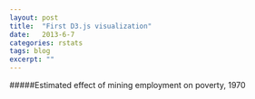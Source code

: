 ```yaml
---
layout: post
title:  "First D3.js visualization"
date:   2013-6-7
categories: rstats
tags: blog
excerpt: ""
---
```


#####Estimated effect of mining employment on poverty, 1970

<style type='text/css'>
#annotation {
  position: absolute;
  width: 200px;
  height: auto;
  padding: 10px;
  background-color: white;
  -webkit-border-radius: 6px;
  -moz-border-radius: 6px;
  border-radius: 6px;
  -webkit-box-shadow: 1px 1px 3px rgba(0,0,0,0.4);
  -moz-box-shadow: 1px 1px 3px rgba(0,0,0,0.4);
  box-shadow: 1px 1px 3px rgba(0,0,0,0.4);
  pointer-events: none;
  float:right
}
#annotation.hidden {
  display: none
}
#annotation p {
  margin:0;
  font-family: sans-serif;
  line-height: 20px;
}
</style>

<div id='pov-pex-1970' style="width:100%; max-width:600px; position:relative">
  <div id='annotation' class='hidden'>
    <p><strong><span id='county_label'>Important label</span></strong></p>
    <p><span id='value'>100</span></p>
  </div>
</div>

<script src="http://d3js.org/d3.v3.min.js"></script>
<script src="http://d3js.org/topojson.v1.min.js"></script>
<script src="http://d3js.org/queue.v1.min.js"></script>
<script src="http://jashkenas.github.com/coffee-script/extras/coffee-script.js" type="text/javascript" charset="utf-8"></script>
<script type="text/javascript">
var width = $('#pov-pex-1970')[0].scrollWidth,
    height = 300;

var projection = d3.geo.albers()
    .center([0, 46.2])
    .parallels([42, 50])
    .rotate([90,0])
    .scale(5000)
    .translate([width / 2, height / 2]);

var svg = d3.select("#pov-pex-1970").append("svg")
    .attr("class", "img-responsive")
    .style("background-color", "rgb(240, 240, 240)");


//connect the values to the shapes via the centroids:
matchPolygons = function (geo, coefs, centroids) {
    for(var i=0; i<geo.length; i++) {
        //var found = false;
        //for(var j=0; j<coefs.length; j++) {
        //    if(geo[i].properties.fips==coefs[j].fips) {
        //        geo[i].indx = j;
        //        geo[i].centroid = {'x':coefs[j].x, 'y':coefs[j].y};
        //        found=true;
        //        break;
        //    }
        //}
        //if(!found) { geo[i].indx = NaN; geo[i].centroid=NaN; }
        
        geo[i].indx = i;
        geo[i].centroid = {'x':centroids[i].x, 'y':centroids[i].y};
    }
    return geo;
}


//find the corners of the drawing area (used to scale the drawing):
var box_extents = function(coords, projection) {
    //Get the extents in raw form:
    var xlims = d3.extent([].concat.apply([], coords.map(function(a) {return a.map(function(b) {return b[0]})})))
    var ylims = d3.extent([].concat.apply([], coords.map(function(a) {return a.map(function(b) {return b[1]})})))
    
    //Project the corner points to pixels and return them
    return [projection([xlims[1], ylims[1]]), projection([xlims[0], ylims[0]])];
}


//translate values to colors:
var color_map = function(xrange, colrange, xcrit, colcrit) {
  //If we specified a critical value, make separate scales above and below it:
  if (xcrit != 'null' && colcrit != 'null') {
    var colneg = d3.scale.linear()
      .domain([xrange[0],xcrit])
      .range(['rgb('+String(colrange[0][0])+','+String(colrange[0][1])+','+String(colrange[0][2])+')', 'rgb('+String(colcrit[0])+','+String(colcrit[1])+','+String(colcrit[2])+')']);
  
    var colpos = d3.scale.linear()
      .domain([xrange[1],xcrit])
      .range(['rgb(' + String(colrange[1][0])+','+String(colrange[1][1])+','+String(colrange[1][2])+')', 'rgb('+String(colcrit[0])+','+String(colcrit[1])+','+String(colcrit[2])+')']);
    
    return function(x) {
      if (x<=0) {return colneg(x)}
      else {return colpos(x)}
    }
  }
  
  //if we didn't specify a critical value:
  else {  
    return d3.scale.linear()
      .domain(xrange)
      .range(['rgb('+String(colrange[0][0])+','+String(colrange[0][1])+','+String(colrange[0][2])+')', 'rgb('+String(colrange[1][0])+','+String(colrange[1][1])+','+String(colrange[1][2])+')']);
  }
}


//wait for the data to load
queue()
    .defer(d3.csv, "//somesquares.org/static/csv/poverty/coefs-1970.csv")
    .defer(d3.csv, "//somesquares.org/static/csv/poverty/centroids.csv")
    .defer(d3.json, "//somesquares.org/static/json/wisconsin-topo.json")
    .await(ready);


var proj, c, cent;
var out = [];
var features;
//once the data is loaded, draw the map:
function ready(error, coefs, centroids, topology) {
  features = topojson.feature(topology, topology.objects['wisconsin-geo']).features;
  cent = centroids;
  
  //Remove the water
  var rem = [75,14];
  for (var i=0; i<rem.length; i++) {
    features.splice(rem[i],1);
  }
  features = matchPolygons(features, coefs, centroids);
  
  c = coefs
  
  //Find the extents of the plot area
  var corners = box_extents(features.map(function(x) {return x.geometry.coordinates[0]}), projection);
  var xrange = corners[0][0] - corners[1][0]
  var yrange = corners[1][1] - corners[0][1]
  svg.attr("height", yrange*width/xrange + 15).attr('width',width)

  //Scale the figure to match the plot area
  var sx = d3.scale.linear()
    .domain([corners[1][0], corners[0][0]])
    .range([5,width-15]);

  var sy = d3.scale.linear()
    .domain([corners[0][1], corners[1][1]])
    .range([0,yrange*width/xrange]);

  //Set up the scale, projection, and path functions:
  var scale = function(a) {return [sx(a[0]), sy(a[1])]}    
  proj = function(x) {return scale(projection(x))}
  var path = d3.geo.path().projection(proj);
  
  //extract the values to plot:
  //var out = [];
  for(var i=0; i<features.length; i++) {
    if(!isNaN(features[i].indx)) {
      out.push(parseFloat(coefs[features[i].indx]['pex']));
      features[i].out = parseFloat(coefs[features[i].indx]['pex']);
    }
    else {
      out.push(NaN);
      features[i].out = NaN;
    }
  }

  //establish the color mapping:
  var color = color_map(d3.extent(out),
    [[94,60,153],[230,97,1]],
    0,
    [255,255,255]
  );

  //draw the shapes and fill them based on our color mapping:
  svg.selectAll("path")
      .data(features)
      .enter().append("path")      
      .attr("d", path)
      .style("fill", function(d) {
        if(!isNaN(d.out)) { return color(d.out); }
        else { return "#ccc"; }
      })
      .style('stroke', 'rgb(220,220,220)')
      .style('stroke-width', '0.5px')
      .on('mouseover', function(d,i) {
        var xPosition = parseFloat(d.centroid.x);
        var yPosition = parseFloat(d.centroid.y);
        var loc = proj([xPosition, yPosition])
        d3.select('#annotation')
          .style('left', loc[0]+'px')
          .style('top', loc[1]+'px')
          .select('#value')
          .text(String(d3.round(d.out,2)));
        d3.select('#annotation')
          .select('#county_label')
          .text(d.properties.county);
        d3.select('#annotation').classed('hidden', false);
      })
      .on('mouseout', function() {
        //d3.select('#tooltip').remove()
        d3.select('#annotation').classed('hidden', true);
      });
      
  //range for a legend:
  var min = d3.min(out)
  var max = d3.max(out)
  var legend = [min, min/2, 0, max/2, max]
  
  //draw icons for the legend 
  svg.selectAll("rect")
    .data(legend)
    .enter()
    .append("rect")
    .attr("x",20)
    .attr('y', function(d,i) {return yrange * width/xrange - 15 - 25*i})
    .attr('width',24)
    .attr('height',24)
    .attr('fill', function(d,i) {return color(d)});
    
  //labels for the legend
  var tags = [String(d3.round(min,1)),
    "",
    "0",
    "",
    String(d3.round(max,1))];
    
  //draw labels on the legend:
  svg.selectAll("text")
    .data(legend)
    .enter()
    .append("text")
    .attr("x",50)
    .attr('y', function(d,i) {return yrange * width/xrange +1 - 25*i})
    .text(function(d,i) {return tags[i]})
    .attr('font-weight','bold');
    
  //title for the legend:
  svg.append('text').attr('x',5).attr('y',yrange * width/xrange - 125).text('Odds Ratio').attr('font-weight','bold');
}
</script>